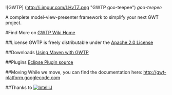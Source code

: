 ![GWTP] (http://i.imgur.com/LHvTZ.png "GWTP goo-teepee") *goo-teepee*

A complete model-view-presenter framework to simplify your next GWT project.

#Find More on [GWTP Wiki Home](https://github.com/ArcBees/GWTP/wiki)

##License
GWTP is freely distributable under the [Apache 2.0 License](http://www.apache.org/licenses/LICENSE-2.0.html)

##Downloads
[Using Maven with GWTP](Using-Gwtp-with-Maven)

##Plugins
[Eclipse Plugin source](https://github.com/ArcBees/gwtp-eclipse-plugin)

##Moving
While we move, you can find the documentation here:
http://gwt-platform.googlecode.com

##Thanks to
[![IntelliJ](https://lh6.googleusercontent.com/--QIIJfKrjSk/UJJ6X-UohII/AAAAAAAAAVM/cOW7EjnH778/s800/banner_IDEA.png)](http://www.jetbrains.com/idea/index.html)

